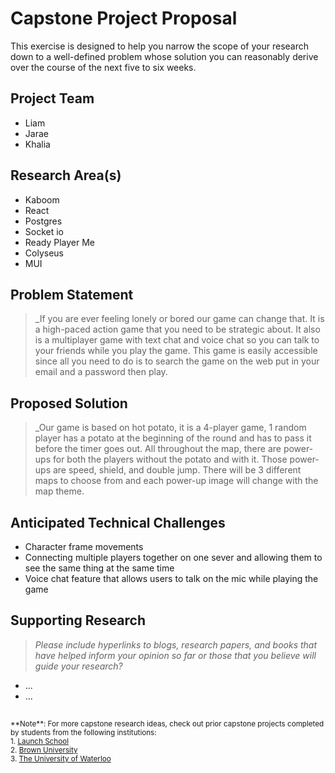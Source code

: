 # Capstone Project Proposal

This exercise is designed to help you narrow the scope of your research down to a well-defined problem whose solution you can reasonably derive over the course of the next five to six weeks. 


## Project Team
* Liam
* Jarae
* Khalia
  
## Research Area(s)
* Kaboom
* React
* Postgres
* Socket io 
* Ready Player Me
* Colyseus
* MUI

## Problem Statement
>_If you are ever feeling lonely or bored our game can change that. It is a high-paced action game that you need to be strategic about.  It also is a multiplayer game with text chat and voice chat so you can talk to your friends while you play the game. This game is easily accessible since all you need to do is to search the game on the web put in your email and a password then play. 

## Proposed Solution
> _Our game is based on hot potato, it is a 4-player game, 1 random player has a potato at the beginning of the round and has to pass it before the timer goes out. All throughout the map, there are power-ups for both the players without the potato and with it. Those power-ups are speed, shield, and double jump. There will be 3 different maps to choose from and each power-up image will change with the map theme. 

## Anticipated Technical Challenges
* Character frame movements
* Connecting multiple players together on one sever and allowing them to see the same thing at the same time 
* Voice chat feature that allows users to talk on the mic while playing the game


## Supporting Research
> _Please include hyperlinks to blogs, research papers, and books that have helped inform your opinion so far or those that you believe will guide your research?_
* ...
* ...

##
<sup>
  **Note**: For more capstone research ideas, check out prior capstone projects completed by students from the following institutions:
  <br />
  1. <a href="https://launchschool.com/capstone#capstone-projects">Launch School</a>
  <br />
  2. <a href="https://cs.brown.edu/research/pubs/theses/capstones/">Brown University</a>
  <br />
  3. <a href="https://uwaterloo.ca/capstone-design/2017-software-capstone-design-projects">The University of Waterloo</a>
